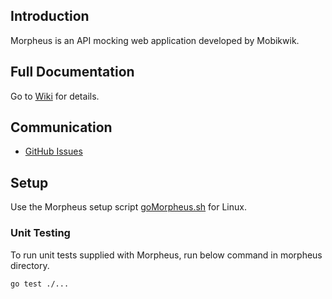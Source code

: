 
## Introduction

Morpheus is an API mocking web application developed by Mobikwik.

## Full Documentation

Go to [Wiki](https://github.com/Mobikwik/morpheus/wiki) for details.

## Communication

- [GitHub Issues](https://github.com/Mobikwik/morpheus/issues)

## Setup

Use the Morpheus setup script [goMorpheus.sh](https://github.com/Mobikwik/morpheus/blob/master/goMorpheus.sh) for Linux.

### Unit Testing

To run unit tests supplied with Morpheus, run below command in morpheus directory.

```
go test ./...
```


